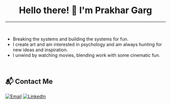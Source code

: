 <div align="center">
  <h1>Hello there! 👋 I'm Prakhar Garg</h1>
</div>

<hr>

<br>

- Breaking the systems and building the systems for fun. 
- I create art and am interested in psychology and am always hunting for new ideas and inspiration.
- I unwind by watching movies, blending work with some cinematic fun.

<br>

## 📬 Contact Me

<div>
<a href = "mailto:prakhardev@duck.com"><img src="https://img.shields.io/badge/Duck-Mail-D14836?style=for-the-badge&logo=Skiff&logoColor=white" alt="Email"/></a>
<a href="https://www.linkedin.com/in/prakhargdev/" target="_blank"><img src="https://img.shields.io/badge/-LinkedIn-%230077B5?style=for-the-badge&logo=linkedin&logoColor=white" alt="LinkedIn"/></a>
</div>
